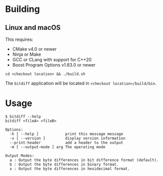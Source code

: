 # Building
## Linux and macOS

This requires:

- CMake v4.0 or newer
- Ninja or Make
- GCC or CLang with support for C++20
- Boost Program Options v1.83.0 or newer

```
cd <checkout location> && ./build.sh
```
The `bitdiff` application will be located in `<checkout location>/build/bin`.

# Usage
```
$ bitdiff --help
bitdiff <fileA> <fileB>

Options:
  -h [ --help ]            print this message message
  -v [ --version ]         display version information
  --print-header           add a header to the output
  -m [ --output-mode ] arg The operating mode

Output Modes:
  a : Output the byte differences in bit difference format (default).
  b : Output the byte differences in binary format.
  x : Output the byte differences in hexidecimal format.
```
